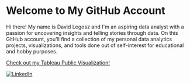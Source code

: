 # Welcome to My GitHub Account
Hi there! My name is David Legosz and I'm an aspiring data analyst with a passion for uncovering insights and telling stories through data. On this GitHub account, you'll find a collection of my personal data analytics projects, visualizations, and tools done out of self-interest for educational and hobby purposes.





[Check out my Tableau Public Visualization!](https://public.tableau.com/app/profile/david.legosz/viz/SuperstorePerformanceData/Dashboard1)

[![LinkedIn](https://img.shields.io/badge/-LinkedIn-blue?style=flat-square&logo=linkedin&logoColor=white&link=https://www.linkedin.com/in/your_username/)](https://www.linkedin.com/in/david-legosz/)

<!--
**Dlegosz/Dlegosz** is a ✨ _special_ ✨ repository because its `README.md` (this file) appears on your GitHub profile.

Here are some ideas to get you started:

- 🔭 I’m currently working on ...
- 🌱 I’m currently learning ...
- 👯 I’m looking to collaborate on ...
- 🤔 I’m looking for help with ...
- 💬 Ask me about ...
- 📫 How to reach me: ...
- 😄 Pronouns: ...
- ⚡ Fun fact: ...
-->
